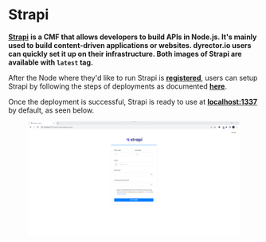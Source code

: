 # Strapi

[**Strapi**](https://strapi.io) **is a CMF that allows developers to build APIs in Node.js. It's mainly used to build content-driven applications or websites. dyrector.io users can quickly set it up on their infrastructure. Both images of Strapi are available with `latest` tag.**

After the Node where they'd like to run Strapi is [**registered**](../../tutorials/register-your-node.md), users can setup Strapi by following the steps of deployments as documented [**here**](../../tutorials/deploy-your-product.md).

Once the deployment is successful, Strapi is ready to use at [**localhost:1337**](http://localhost:1337/admin/) by default, as seen below.

<figure><img src="../../.gitbook/assets/dyrector-io-strapi-setup-01.png" alt=""><figcaption></figcaption></figure>
